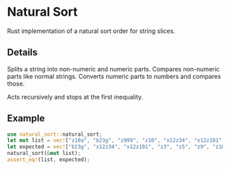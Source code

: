 # Natural Sort

Rust implementation of a natural sort order for string slices.

## Details

Splits a string into non-numeric and numeric parts. Compares non-numeric parts like normal strings.
Converts numeric parts to numbers and compares those.

Acts recursively and stops at the first inequality.

## Example

```rust
use natural_sort::natural_sort;
let mut list = vec!["z10a", "b23g", "z999", "z10", "x12z34", "x12z101", "z9", "z3", "z101", "z5"];
let expected = vec!["b23g", "x12z34", "x12z101", "z3", "z5", "z9", "z10", "z10a", "z101", "z999"];
natural_sort(&mut list);
assert_eq!(list, expected); 
```

